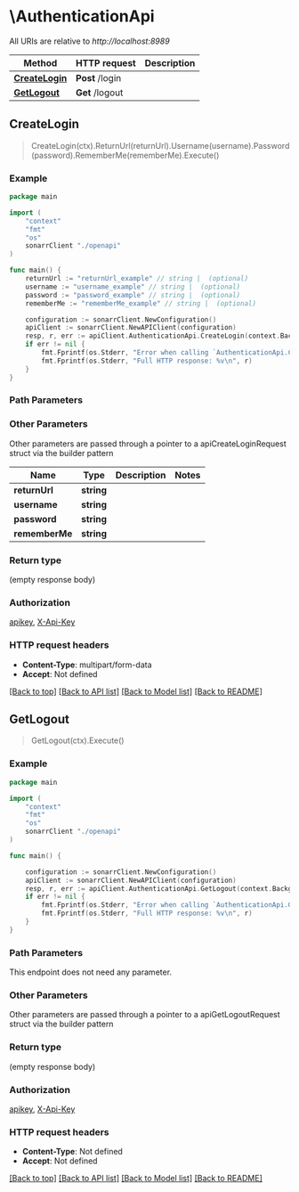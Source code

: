 # \AuthenticationApi

All URIs are relative to *http://localhost:8989*

Method | HTTP request | Description
------------- | ------------- | -------------
[**CreateLogin**](AuthenticationApi.md#CreateLogin) | **Post** /login | 
[**GetLogout**](AuthenticationApi.md#GetLogout) | **Get** /logout | 



## CreateLogin

> CreateLogin(ctx).ReturnUrl(returnUrl).Username(username).Password(password).RememberMe(rememberMe).Execute()



### Example

```go
package main

import (
    "context"
    "fmt"
    "os"
    sonarrClient "./openapi"
)

func main() {
    returnUrl := "returnUrl_example" // string |  (optional)
    username := "username_example" // string |  (optional)
    password := "password_example" // string |  (optional)
    rememberMe := "rememberMe_example" // string |  (optional)

    configuration := sonarrClient.NewConfiguration()
    apiClient := sonarrClient.NewAPIClient(configuration)
    resp, r, err := apiClient.AuthenticationApi.CreateLogin(context.Background()).ReturnUrl(returnUrl).Username(username).Password(password).RememberMe(rememberMe).Execute()
    if err != nil {
        fmt.Fprintf(os.Stderr, "Error when calling `AuthenticationApi.CreateLogin``: %v\n", err)
        fmt.Fprintf(os.Stderr, "Full HTTP response: %v\n", r)
    }
}
```

### Path Parameters



### Other Parameters

Other parameters are passed through a pointer to a apiCreateLoginRequest struct via the builder pattern


Name | Type | Description  | Notes
------------- | ------------- | ------------- | -------------
 **returnUrl** | **string** |  | 
 **username** | **string** |  | 
 **password** | **string** |  | 
 **rememberMe** | **string** |  | 

### Return type

 (empty response body)

### Authorization

[apikey](../README.md#apikey), [X-Api-Key](../README.md#X-Api-Key)

### HTTP request headers

- **Content-Type**: multipart/form-data
- **Accept**: Not defined

[[Back to top]](#) [[Back to API list]](../README.md#documentation-for-api-endpoints)
[[Back to Model list]](../README.md#documentation-for-models)
[[Back to README]](../README.md)


## GetLogout

> GetLogout(ctx).Execute()



### Example

```go
package main

import (
    "context"
    "fmt"
    "os"
    sonarrClient "./openapi"
)

func main() {

    configuration := sonarrClient.NewConfiguration()
    apiClient := sonarrClient.NewAPIClient(configuration)
    resp, r, err := apiClient.AuthenticationApi.GetLogout(context.Background()).Execute()
    if err != nil {
        fmt.Fprintf(os.Stderr, "Error when calling `AuthenticationApi.GetLogout``: %v\n", err)
        fmt.Fprintf(os.Stderr, "Full HTTP response: %v\n", r)
    }
}
```

### Path Parameters

This endpoint does not need any parameter.

### Other Parameters

Other parameters are passed through a pointer to a apiGetLogoutRequest struct via the builder pattern


### Return type

 (empty response body)

### Authorization

[apikey](../README.md#apikey), [X-Api-Key](../README.md#X-Api-Key)

### HTTP request headers

- **Content-Type**: Not defined
- **Accept**: Not defined

[[Back to top]](#) [[Back to API list]](../README.md#documentation-for-api-endpoints)
[[Back to Model list]](../README.md#documentation-for-models)
[[Back to README]](../README.md)

